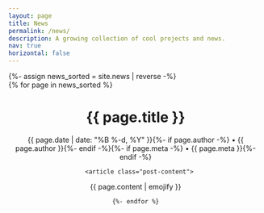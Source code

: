 ```yaml
---
layout: page
title: News
permalink: /news/
description: A growing collection of cool projects and news.
nav: true
horizontal: false
---
```


<!-- pages/projects.md -->

<!-- Display projects without categories -->
  {%- assign news_sorted = site.news | reverse -%}   
  {% for page in news_sorted %}

<div class="post">
<header class="post-header">
    <h1 class="post-title">{{ page.title }}</h1>
    <p class="post-meta">{{ page.date | date: "%B %-d, %Y" }}{%- if page.author -%} • {{ page.author }}{%- endif -%}{%- if page.meta -%} • {{ page.meta }}{%- endif -%}</p>
    
      <article class="post-content">
   {{ page.content | emojify }}
  </article>

    {%- endfor %}
